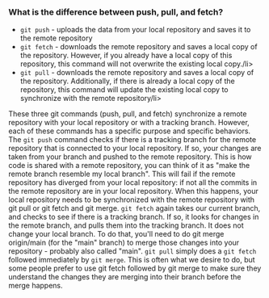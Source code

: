 <h3>What is the difference between push, pull, and fetch?</h3>
<ul>
<li><code>git push</code> - uploads the data from your local repository and saves it to the remote repository</li>
<li><code>git fetch</code> - downloads the remote repository and saves a local copy of the repository. However, if you already have a local copy of this repository, this command will not overwrite the existing local copy./li>
<li><code>git pull</code> - downloads the remote repository and saves a local copy of the repository. Additionally, if there is already a local copy of the repository, this command will update the existing local copy to synchronize with the remote repository/li>
</ul>
<p>These three git commands (push, pull, and fetch) synchronize a remote repository with your local repository or with a tracking branch. However, each of these commands has a specific purpose and specific behaviors. The <code>git push</code> command checks if there is a tracking branch for the remote repository that is connected to your local repository. 
  If so, your changes are taken from your branch and pushed to the remote repository. This is how code is shared with a remote repository, you can think of it as "make the remote branch resemble my local branch". 
  This will fail if the remote repository has diverged from your local repository: if not all the commits in the remote repository are in your local repository. When this happens, your local repository needs to be synchronized with the remote repository with git pull or git fetch and git merge. <code>git fetch</code> again takes our current branch, and checks to see if there is a tracking branch.
  If so, it looks for changes in the remote branch, and pulls them into the tracking branch. It does not change your local branch. To do that, you'll need to do git merge origin/main (for the "main" branch) to merge those changes into your repository - probably also called "main". 
  <code>git pull</code> simply does a <code>git fetch</code> followed immediately by <code>git merge</code>. This is often what we desire to do, but some people prefer to use git fetch followed by git merge to make sure they understand the changes they are merging into their branch before the merge happens.</p>

